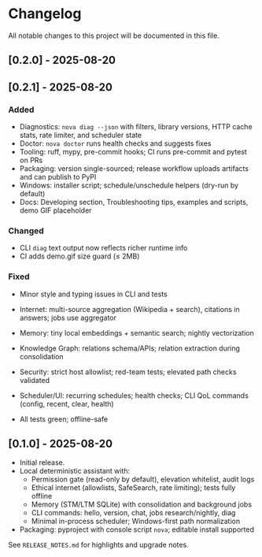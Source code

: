 # Changelog

All notable changes to this project will be documented in this file.

## [0.2.0] - 2025-08-20

## [0.2.1] - 2025-08-20

### Added
- Diagnostics: `nova diag --json` with filters, library versions, HTTP cache stats, rate limiter, and scheduler state
- Doctor: `nova doctor` runs health checks and suggests fixes
- Tooling: ruff, mypy, pre-commit hooks; CI runs pre-commit and pytest on PRs
- Packaging: version single-sourced; release workflow uploads artifacts and can publish to PyPI
- Windows: installer script; schedule/unschedule helpers (dry-run by default)
- Docs: Developing section, Troubleshooting tips, examples and scripts, demo GIF placeholder

### Changed
- CLI `diag` text output now reflects richer runtime info
- CI adds demo.gif size guard (≤ 2MB)

### Fixed
- Minor style and typing issues in CLI and tests

- Internet: multi-source aggregation (Wikipedia + search), citations in answers; jobs use aggregator
- Memory: tiny local embeddings + semantic search; nightly vectorization
- Knowledge Graph: relations schema/APIs; relation extraction during consolidation
- Security: strict host allowlist; red-team tests; elevated path checks validated
- Scheduler/UI: recurring schedules; health checks; CLI QoL commands (config, recent, clear, health)
- All tests green; offline-safe

## [0.1.0] - 2025-08-20

- Initial release.
- Local deterministic assistant with:
  - Permission gate (read-only by default), elevation whitelist, audit logs
  - Ethical internet (allowlists, SafeSearch, rate limiting); tests fully offline
  - Memory (STM/LTM SQLite) with consolidation and background jobs
  - CLI commands: hello, version, chat, jobs research/nightly, diag
  - Minimal in-process scheduler; Windows-first path normalization
- Packaging: pyproject with console script `nova`; editable install supported

See `RELEASE_NOTES.md` for highlights and upgrade notes.
